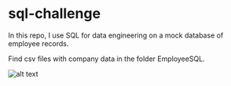 # sql-challenge
In this repo, I use SQL for data engineering on a mock database of employee records.

Find csv files with company data in the folder EmployeeSQL.

![alt text](https://github.com/slobanwala1/candyology/blob/main/Images/Types%20of%20Candies%20in%20Top%20Ten.png?raw=true "Top Ten Candy Elements Bar Chart")
